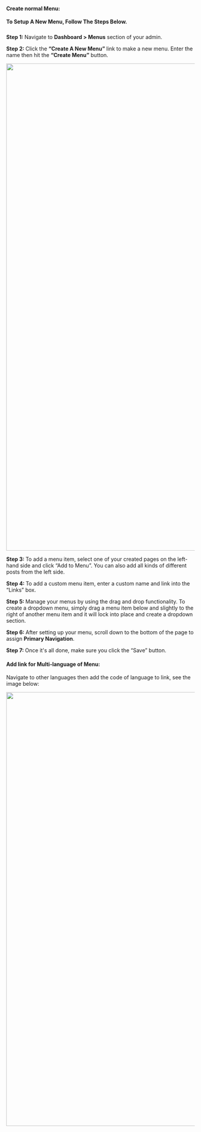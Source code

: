 <h4>Create normal Menu:</h4>
<div class="entry-content">
<p><strong>To Setup A New Menu, Follow The Steps Below.</strong></p>
<p style="padding-top: 10px;"><strong>Step 1: </strong> Navigate to <strong>Dashboard &gt; Menus</strong> section of your admin.</p>
<p><strong>Step 2: </strong>Click the <strong>&ldquo;Create A New Menu&rdquo;</strong> link to make a new menu. Enter the name then hit the <strong>&ldquo;Create Menu&rdquo;</strong> button.</p>
<p><img src="/uploads/0000/30/2022/05/24/menu.png" alt="" width="1136" height="1298" /></p>
<p><strong>Step 3: </strong>To add a menu item, select one of your created pages on the left-hand side and click &ldquo;Add to Menu&rdquo;. You can also add all kinds of different posts from the left side.</p>
<p><strong>Step 4: </strong>To add a custom menu item, enter a custom name and link into the &ldquo;Links&rdquo; box.</p>
<p><strong>Step 5: </strong>Manage your menus by using the drag and drop functionality. To create a dropdown menu, simply drag a menu item below and slightly to the right of another menu item and it will lock into place and create a dropdown section.</p>
<p><strong>Step 6: </strong>After setting up your menu, scroll down to the bottom of the page to assign <strong>Primary Navigation</strong>.</p>
<p><strong>Step 7: </strong>Once it's all done, make sure you click the &ldquo;Save&rdquo; button.</p>
<h4>Add link for Multi-language of Menu:</h4>
<p>Navigate to other languages then add the code of language to link, see the image below:</p>
<img src="/uploads/0000/30/2022/05/25/be-menu-lang.png" alt="" width="970" height="1156" /></div>